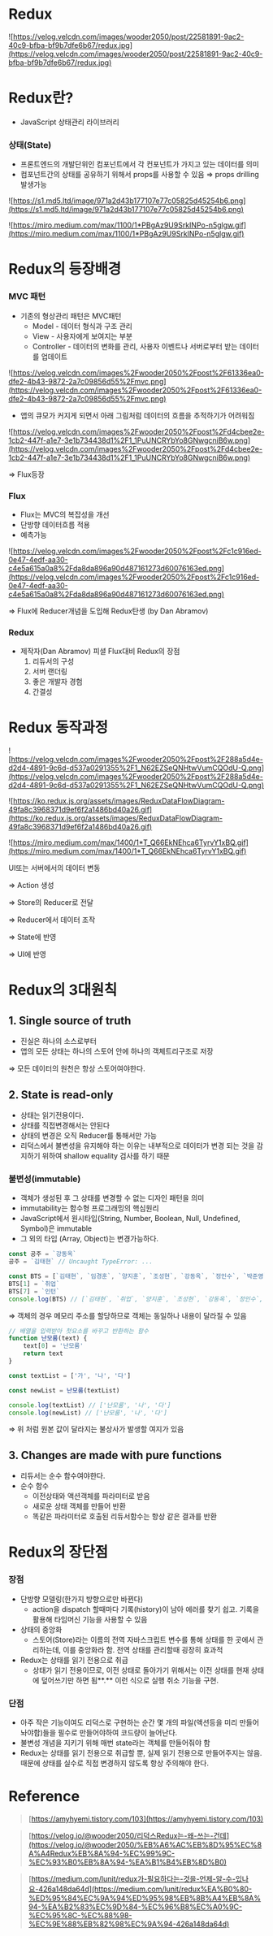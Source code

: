 # Redux

![https://velog.velcdn.com/images/wooder2050/post/22581891-9ac2-40c9-bfba-bf9b7dfe6b67/redux.jpg](https://velog.velcdn.com/images/wooder2050/post/22581891-9ac2-40c9-bfba-bf9b7dfe6b67/redux.jpg)

# Redux란?

- JavaScript 상태관리 라이브러리

### 상태(State)

- 프론트엔드의 개발단위인 컴포넌트에서 각 컨포넌트가 가지고 있는 데이터를 의미
- 컴포넌트간의 상태를 공유하기 위해서 props를 사용할 수 있음 ⇒ props drilling 발생가능

![https://s1.md5.ltd/image/971a2d43b177107e77c05825d45254b6.png](https://s1.md5.ltd/image/971a2d43b177107e77c05825d45254b6.png)

![https://miro.medium.com/max/1100/1*PBgAz9U9SrkINPo-n5glgw.gif](https://miro.medium.com/max/1100/1*PBgAz9U9SrkINPo-n5glgw.gif)

# Redux의 등장배경

### MVC 패턴

- 기존의 형상관리 패턴은 MVC패턴
    - Model - 데이터 형식과 구조 관리
    - View - 사용자에게 보여지는 부분
    - Controller - 데이터의 변화를 관리, 사용자 이벤트나 서버로부터 받는 데이터를 업데이트

![https://velog.velcdn.com/images%2Fwooder2050%2Fpost%2F61336ea0-dfe2-4b43-9872-2a7c09856d55%2Fmvc.png](https://velog.velcdn.com/images%2Fwooder2050%2Fpost%2F61336ea0-dfe2-4b43-9872-2a7c09856d55%2Fmvc.png)

- 앱의 큐모가 커지게 되면서 아래 그림처럼 데이터의 흐름을 추적하기가 어려워짐

![https://velog.velcdn.com/images%2Fwooder2050%2Fpost%2Fd4cbee2e-1cb2-447f-a1e7-3e1b734438d1%2F1_1PuUNCRYbYo8GNwgcniB6w.png](https://velog.velcdn.com/images%2Fwooder2050%2Fpost%2Fd4cbee2e-1cb2-447f-a1e7-3e1b734438d1%2F1_1PuUNCRYbYo8GNwgcniB6w.png)

⇒ Flux등장

### Flux

- Flux는 MVC의 복잡성을 개선
- 단방향 데이터흐름 적용
- 예측가능

![https://velog.velcdn.com/images%2Fwooder2050%2Fpost%2Fc1c916ed-0e47-4edf-aa30-c4e5a615a0a8%2Fda8da896a90d487161273d60076163ed.png](https://velog.velcdn.com/images%2Fwooder2050%2Fpost%2Fc1c916ed-0e47-4edf-aa30-c4e5a615a0a8%2Fda8da896a90d487161273d60076163ed.png)

⇒ Flux에 Reducer개념을 도입해 Redux탄생 (by Dan Abramov)

### Redux

- 제작자(Dan Abramov) 피셜 Flux대비 Redux의 장점
    1. 리듀서의 구성
    2. 서버 랜더링
    3. 좋은 개발자 경험
    4. 간결성

# Redux 동작과정

![https://velog.velcdn.com/images%2Fwooder2050%2Fpost%2F288a5d4e-d2d4-4891-9c6d-d537a0291355%2F1_N62EZSeQNHtwVumCQOdU-Q.png](https://velog.velcdn.com/images%2Fwooder2050%2Fpost%2F288a5d4e-d2d4-4891-9c6d-d537a0291355%2F1_N62EZSeQNHtwVumCQOdU-Q.png)

![https://ko.redux.js.org/assets/images/ReduxDataFlowDiagram-49fa8c3968371d9ef6f2a1486bd40a26.gif](https://ko.redux.js.org/assets/images/ReduxDataFlowDiagram-49fa8c3968371d9ef6f2a1486bd40a26.gif)

![https://miro.medium.com/max/1400/1*T_Q66EkNEhca6TyrvY1xBQ.gif](https://miro.medium.com/max/1400/1*T_Q66EkNEhca6TyrvY1xBQ.gif)

UI또는 서버에서의 데이터 변동 

⇒ Action 생성 

⇒ Store의 Reducer로 전달 

⇒ Reducer에서 데이터 조작 

⇒ State에 반영 

⇒ UI에 반영

# Redux의 3대원칙

## 1. **Single source of truth**

- 진실은 하나의 소스로부터
- 앱의 모든 상태는 하나의 스토어 안에 하나의 객체트리구조로 저장

⇒ 모든 데이터의 원천은 항상 스토어여야한다.

## 2. **State is read-only**

- 상태는 읽기전용이다.
- 상태를 직접변경해서는 안된다
- 상태의 변경은 오직 Reducer를 통해서만 가능
- 리덕스에서 불변성을 유지해야 하는 이유는 내부적으로 데이터가 변경 되는 것을 감지하기 위하여 shallow equality 검사를 하기 때문

### 불변성(immutable)

- 객체가 생성된 후 그 상태를 변경할 수 없는 디자인 패턴을 의미
- immutability는 함수형 프로그래밍의 핵심원리
- JavaScript에서 원시타입(String, Number, Boolean, Null, Undefined, Symbol)은 immutable
- 그 외의 타입 (Array, Object)는 변경가능하다.

```jsx
const 공주 = `강동옥`
공주 = `김태현` // Uncaught TypeError: ...

const BTS = [`김태현`, `임경훈`, `양지훈`, `조성현`, `강동옥`, `정인수`, `박준영`, `성아영`]
BTS[1] = `취업`
BTS[7] = `인턴`
console.log(BTS) // [`김태현`, `취업`, `양지훈`, `조성현`, `강동옥`, `정인수`, `박준영`, `인턴`]
```

⇒ 객체의 경우 메모리 주소를 할당하므로 객체는 동일하나 내용이 달라질 수 있음

```jsx
// 배열을 입력받아 첫요소를 바꾸고 반환하는 함수
function 난모룸(text) {
	text[0] = '난모룸'
	return text
}

const textList = ['가', '나', '다']

const newList = 난모룸(textList) 

console.log(textList) // ['난모룸', '나', '다']
console.log(newList) // ['난모룸', '나', '다']
```

⇒ 위 처럼 원본 값이 달라지는 불상사가 발생할 여지가 있음

## 3. **Changes are made with pure functions**

- 리듀서는 순수 함수여야한다.
- 순수 함수
    - 이전상태와 액션객체를 파라미터로 받음
    - 새로운 상태 객체를 만들어 반환
    - 똑같은 파라미터로 호출된 리듀서함수는 항상 같은 결과를 반환

# Redux의 장단점

### **장점**

- 단방향 모델링(한가지 방향으로만 바뀐다)
    - action을 dispatch 할때마다 기록(history)이 남아 에러를 찾기 쉽고.  기록을 활용해 타임머신 기능을 사용할 수 있음
- 상태의 중앙화
    - 스토어(Store)라는 이름의 전역 자바스크립트 변수를 통해 상태를 한 곳에서 관리하는데, 이를 중앙화라 함. 전역 상태를 관리할때 굉장히 효과적
- Redux는 상태를 읽기 전용으로 취급
    - 상태가 읽기 전용이므로, 이전 상태로 돌아가기 위해서는 이전 상태를 현재 상태에 덮어쓰기만 하면 됨**.** 이런 식으로 실행 취소 기능을 구현.

### **단점**

- 아주 작은 기능이여도 리덕스로 구현하는 순간 몇 개의 파일(액션등을 미리 만들어놔야함)들을 필수로 만들어야하여 코드량이 늘어난다.
- 불변성 개념을 지키기 위해 매번 state라는 객체를 만들어줘야 함
- Redux는 상태를 읽기 전용으로 취급할 뿐, 실제 읽기 전용으로 만들어주지는 않음. 때문에 상태를 실수로 직접 변경하지 않도록 항상 주의해야 한다.

# Reference

> [https://amyhyemi.tistory.com/103](https://amyhyemi.tistory.com/103)
> 

> [https://velog.io/@wooder2050/리덕스Redux는-왜-쓰는-건데](https://velog.io/@wooder2050/%EB%A6%AC%EB%8D%95%EC%8A%A4Redux%EB%8A%94-%EC%99%9C-%EC%93%B0%EB%8A%94-%EA%B1%B4%EB%8D%B0)
> 

> [https://medium.com/lunit/redux가-필요하다는-것을-언제-알-수-있나요-426a148da64d](https://medium.com/lunit/redux%EA%B0%80-%ED%95%84%EC%9A%94%ED%95%98%EB%8B%A4%EB%8A%94-%EA%B2%83%EC%9D%84-%EC%96%B8%EC%A0%9C-%EC%95%8C-%EC%88%98-%EC%9E%88%EB%82%98%EC%9A%94-426a148da64d)
>